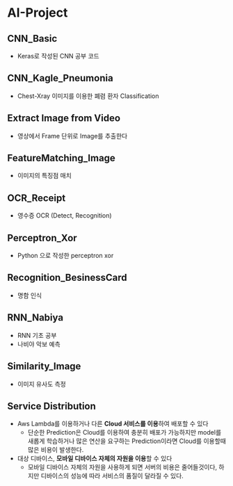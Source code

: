 # AI-Project

## CNN_Basic
- Keras로 작성된 CNN 공부 코드

## CNN_Kagle_Pneumonia
- Chest-Xray 이미지를 이용한 폐렴 환자 Classification

## Extract Image from Video

- 영상에서 Frame 단위로 Image를 추출한다

## FeatureMatching_Image

- 이미지의 특징점 매치

## OCR_Receipt

- 영수증 OCR (Detect, Recognition)

## Perceptron_Xor

- Python 으로 작성한 perceptron xor

## Recognition_BesinessCard

- 명함 인식

## RNN_Nabiya

- RNN 기초 공부
- 나비야 악보 예측

## Similarity_Image

- 이미지 유사도 측정

## Service Distribution

- Aws Lambda를 이용하거나 다른 **Cloud 서비스를 이용**하여 배포할 수 있다
  - 단순한 Prediction은 Cloud를 이용하여 충분히 배포가 가능하지만 model를 새롭게 학습하거나 많은 연산을 요구하는 Prediction이라면 Cloud를 이용할때 많은 비용이 발생한다. 
- 대상 디바이스, **모바일 디바이스 자체의 자원을 이용**할 수 있다
  - 모바일 디바이스 자체의 자원을 사용하게 되면 서버의 비용은 줄어들것이다, 하지만 디바이스의 성능에 따라 서비스의 품질이 달라질 수 있다.